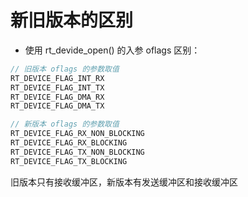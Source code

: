 # 新旧版本的区别

- 使用 rt_devide_open() 的入参 oflags 区别：

```c
// 旧版本 oflags 的参数取值
RT_DEVICE_FLAG_INT_RX
RT_DEVICE_FLAG_INT_TX
RT_DEVICE_FLAG_DMA_RX
RT_DEVICE_FLAG_DMA_TX

// 新版本 oflags 的参数取值
RT_DEVICE_FLAG_RX_NON_BLOCKING
RT_DEVICE_FLAG_RX_BLOCKING
RT_DEVICE_FLAG_TX_NON_BLOCKING
RT_DEVICE_FLAG_TX_BLOCKING
```

旧版本只有接收缓冲区，新版本有发送缓冲区和接收缓冲区










